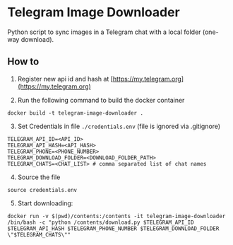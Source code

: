 # Telegram Image Downloader

Python script to sync images in a Telegram chat with a local folder (one-way download).

## How to

1. Register new api id and hash at [https://my.telegram.org](https://my.telegram.org)

2. Run the following command to build the docker container

```
docker build -t telegram-image-downloader .
```

3. Set Credentials in file `./credentials.env` (file is ignored via .gitignore)

```
TELEGRAM_API_ID=<API_ID>
TELEGRAM_API_HASH=<API_HASH>
TELEGRAM_PHONE=<PHONE_NUMBER>
TELEGRAM_DOWNLOAD_FOLDER=<DOWNLOAD_FOLDER_PATH>
TELEGRAM_CHATS=<CHAT_LIST> # comma separated list of chat names
```

4. Source the file

```
source credentials.env
```

5. Start downloading:

```
docker run -v $(pwd)/contents:/contents -it telegram-image-downloader /bin/bash -c "python /contents/download.py $TELEGRAM_API_ID $TELEGRAM_API_HASH $TELEGRAM_PHONE_NUMBER $TELEGRAM_DOWNLOAD_FOLDER \"$TELEGRAM_CHATS\""
```